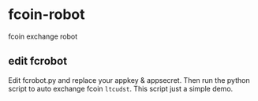 # fcoin-robot
fcoin exchange robot

## edit fcrobot
Edit fcrobot.py and replace your appkey & appsecret.
Then run the python script to auto exchange fcoin `ltcudst`.
This script just a simple demo.
